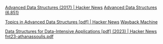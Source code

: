 
[Advanced Data Structures (2017) | Hacker News](https://news.ycombinator.com/item?id=20044876)
[Advanced Data Structures (6.851)](https://courses.csail.mit.edu/6.851/fall17/)

[Topics in Advanced Data Structures [pdf] | Hacker News](https://news.ycombinator.com/item?id=19780387)
[Wayback Machine](https://web.archive.org/web/20190711054223/http://web.stanford.edu/class/cs166/handouts/100%20Suggested%20Final%20Project%20Topics.pdf)

[Data Structures for Data-Intensive Applications [pdf] (2023) | Hacker News](https://news.ycombinator.com/item?id=39318774)
[fnt23-athanassoulis.pdf](https://cs-people.bu.edu/mathan/publications/fnt23-athanassoulis.pdf)
